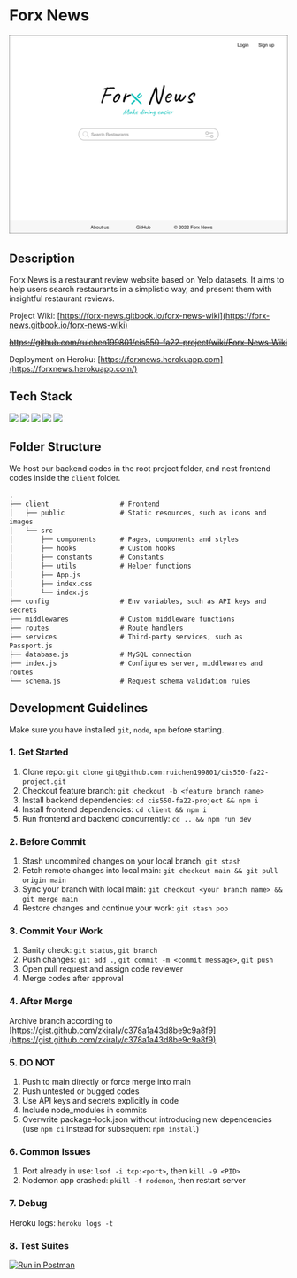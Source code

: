 # Forx News

<p align="center"><img src="client/public/github/forxnews.png" alt="forxnews"></p>

## Description

Forx News is a restaurant review website based on Yelp datasets. It aims to help users search restaurants in a simplistic way, and present them with insightful restaurant reviews.

Project Wiki: [https://forx-news.gitbook.io/forx-news-wiki](https://forx-news.gitbook.io/forx-news-wiki)

~~https://github.com/ruichen199801/cis550-fa22-project/wiki/Forx-News-Wiki~~

Deployment on Heroku: [https://forxnews.herokuapp.com](https://forxnews.herokuapp.com/)

## Tech Stack

<img src="https://img.shields.io/badge/-React-000000?style=flat&logo=react&logoColor=00C8FF"> <img src="http://img.shields.io/badge/-Node.js-4DB33D?style=flat&logo=Node.js&logoColor=white"> <img src="https://img.shields.io/badge/-Express.js-eed718?style=flat&logo=express&logoColor=white"> <img src="https://img.shields.io/badge/-MySQL-F29111?style=flat&logo=mysql&logoColor=white"> <img src="http://img.shields.io/badge/-Heroku-430098?style=flat&logo=heroku&logoColor=white">

## Folder Structure

We host our backend codes in the root project folder, and nest frontend codes inside the `client` folder.

```
.
├── client                  # Frontend
│   ├── public              # Static resources, such as icons and images
│   └── src
│       ├── components      # Pages, components and styles
│       ├── hooks           # Custom hooks
│       ├── constants       # Constants
│       ├── utils           # Helper functions
│       ├── App.js
│       ├── index.css
│       └── index.js
├── config                  # Env variables, such as API keys and secrets
├── middlewares             # Custom middleware functions
├── routes                  # Route handlers
├── services                # Third-party services, such as Passport.js
├── database.js             # MySQL connection
├── index.js                # Configures server, middlewares and routes
└── schema.js               # Request schema validation rules
```

## Development Guidelines

Make sure you have installed `git`, `node`, `npm` before starting.

### 1. Get Started

1. Clone repo: `git clone git@github.com:ruichen199801/cis550-fa22-project.git`
2. Checkout feature branch: `git checkout -b <feature branch name>`
3. Install backend dependencies: `cd cis550-fa22-project && npm i`
4. Install frontend dependencies: `cd client && npm i`
5. Run frontend and backend concurrently: `cd .. && npm run dev`

### 2. Before Commit

1. Stash uncommited changes on your local branch: `git stash`
2. Fetch remote changes into local main: `git checkout main && git pull origin main`
3. Sync your branch with local main: `git checkout <your branch name> && git merge main`
4. Restore changes and continue your work: `git stash pop`

### 3. Commit Your Work

1. Sanity check: `git status`, `git branch`
2. Push changes: `git add .`, `git commit -m <commit message>`, `git push`
3. Open pull request and assign code reviewer
4. Merge codes after approval

### 4. After Merge

Archive branch according to [https://gist.github.com/zkiraly/c378a1a43d8be9c9a8f9](https://gist.github.com/zkiraly/c378a1a43d8be9c9a8f9)

### 5. DO NOT

1. Push to main directly or force merge into main
2. Push untested or bugged codes
3. Use API keys and secrets explicitly in code
4. Include node_modules in commits
5. Overwrite package-lock.json without introducing new dependencies (use `npm ci` instead for subsequent `npm install`)

### 6. Common Issues

1. Port already in use: `lsof -i tcp:<port>`, then `kill -9 <PID>`
2. Nodemon app crashed: `pkill -f nodemon`, then restart server

### 7. Debug

Heroku logs: `heroku logs -t`

### 8. Test Suites

[![Run in Postman](https://run.pstmn.io/button.svg)](https://app.getpostman.com/run-collection/297c85e5a4e000c2d40a?action=collection%2Fimport)
